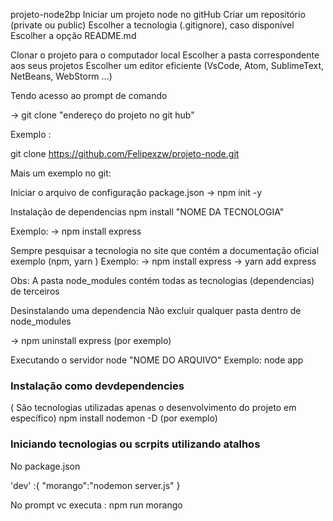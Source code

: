 projeto-node2bp
Iniciar um projeto node no gitHub
Criar um repositório (private ou public) Escolher a tecnologia (.gitignore), caso disponível Escolher a opção README.md

Clonar o projeto para o computador local
Escolher a pasta correspondente aos seus projetos Escolher um editor eficiente (VsCode, Atom, SublimeText, NetBeans, WebStorm ...)

Tendo acesso ao prompt de comando

-> git clone "endereço do projeto no git hub"

Exemplo :

git clone https://github.com/Felipexzw/projeto-node.git

Mais um exemplo no git: 

Iniciar o arquivo de configuração package.json
-> npm init -y

Instalação de dependencias
npm install "NOME DA TECNOLOGIA"

Exemplo: -> npm install express

Sempre pesquisar a tecnologia no site que contém a documentação oficial exemplo (npm, yarn ) Exemplo: -> npm install express -> yarn add express

Obs: A pasta node_modules contém todas as tecnologias (dependencias) de terceiros

Desinstalando uma dependencia
Não excluir qualquer pasta dentro de node_modules

-> npm uninstall express (por exemplo)

Executando o servidor
node "NOME DO ARQUIVO" Exemplo: node app

### Instalação como devdependencies

( São  tecnologias utilizadas apenas o desenvolvimento do projeto em específico)
npm install nodemon -D (por exemplo)

### Iniciando tecnologias ou scrpits utilizando atalhos

No package.json

'dev' :{
  "morango":"nodemon server.js"
}

No prompt vc executa :
npm run morango

